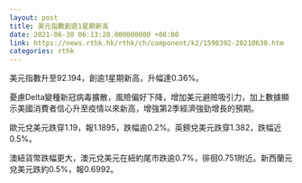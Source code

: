 ```yaml
---
layout: post
title: 美元指數創逾1星期新高
date: 2021-06-30 06:13:20.000000000 +08:00
link: https://news.rthk.hk/rthk/ch/component/k2/1598392-20210630.htm
categories: rthk
---
```


美元指數升至92.194，創逾1星期新高，升幅達0.36%。

憂慮Delta變種新冠病毒擴散，風險偏好下降，增加美元避險吸引力，加上數據顯示美國消費者信心升至疫情以來新高，增強第2季經濟強勁增長的預期。

歐元兌美元跌穿1.19，報1.1895，跌幅逾0.2%。英鎊兌美元跌穿1.382，跌幅近0.5%。

澳紐貨幣跌幅更大，澳元兌美元在紐約尾市跌逾0.7%，徘徊0.751附近。新西蘭元兌美元跌約0.5%，報0.6992。

